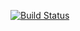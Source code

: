 [![Build Status](https://travis-ci.org/Shevja/Geometry.svg?branch=master)](https://travis-ci.org/Shevja/Geometry)
